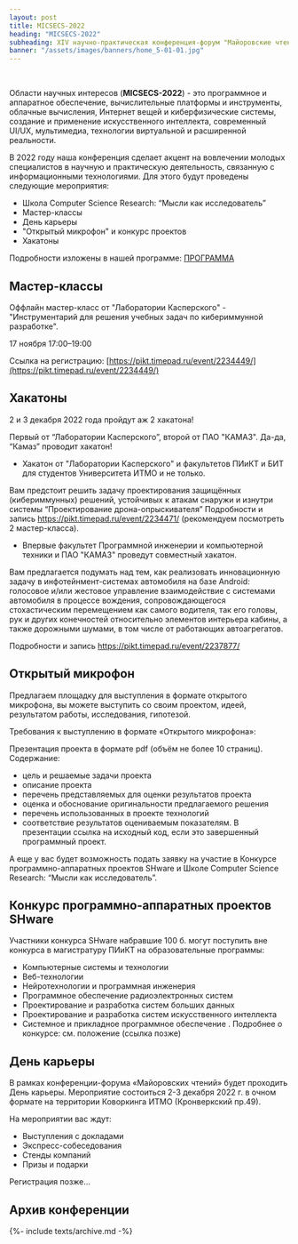 ```yaml
---
layout: post
title: MICSECS-2022
heading: "MICSECS-2022"
subheading: XIV научно-практическая конференция-форум "Майоровские чтения"
banner: "/assets/images/banners/home_5-01-01.jpg"
---
```


<br/> <!-- необходимо для корректного форматирования --> 

Области научных интересов (**MICSECS-2022**) - это программное и аппаратное обеспечение, вычислительные платформы и инструменты, облачные вычисления, Интернет вещей и киберфизические системы, создание и применение искусственного интеллекта, современный UI/UX, мультимедиа, технологии виртуальной и расширенной реальности.

В 2022 году наша конференция сделает акцент на вовлечении молодых специалистов в научную и практическую деятельность, связанную с информационными технологиями. Для этого будут проведены следующие мероприятия:

- Школа Computer Science Research: “Мысли как исследователь”
- Мастер-классы
- День карьеры
- "Открытый микрофон" и конкурс проектов
- Хакатоны

Подробности изложены в нашей программе: [ПРОГРАММА](program.html)

<!-- ## Важные даты -->


## Мастер-классы

Оффлайн мастер-класс от "Лаборатории Касперского" - "Инструментарий для решения учебных задач по кибериммунной разработке".

17 ноября 17:00–19:00

Ссылка на регистрацию:
[https://pikt.timepad.ru/event/2234449/](https://pikt.timepad.ru/event/2234449/)
## Хакатоны

2 и 3 декабря 2022 года пройдут аж 2 хакатона!

Первый от “Лаборатории Касперского”, второй от ПАО "КАМАЗ". Да-да, “Камаз” проводит хакатон! 

- Хакатон от "Лаборатории Касперского" и факультетов ПИиКТ и БИТ для студентов Университета ИТМО и не только. 

Вам предстоит решить задачу проектирования защищённых (кибериммунных) решений, устойчивых к атакам снаружи и изнутри системы “Проектирование дрона-опрыскивателя” 
Подробности и запись https://pikt.timepad.ru/event/2234471/ (рекомендуем посмотреть 2 мастер-класса).


- Впервые факультет Программной инженерии и компьютерной техники и ПАО "КАМАЗ" проведут совместный хакатон.

Вам предлагается подумать над тем, как реализовать инновационную задачу в инфотейнмент-системах автомобиля на базе Android: голосовое и/или жестовое управление взаимодействие с системами автомобиля в процессе вождения, сопровождающегося стохастическим перемещением как самого водителя, так его головы, рук и других конечностей относительно элементов интерьера кабины, а также дорожными шумами, в том числе от работающих автоагрегатов. 

Подробности и запись https://pikt.timepad.ru/event/2237877/


## Открытый микрофон

Предлагаем площадку для выступления в формате открытого микрофона, вы можете выступить со своим проектом, идеей, результатом работы, исследования, гипотезой.
 
Требования к выступлению в формате «Открытого микрофона»:

Презентация проекта в формате pdf (объём не более 10 страниц). Содержание:
- цель и решаемые задачи проекта
- описание проекта
- перечень представляемых для оценки результатов проекта
- оценка и обоснование оригинальности предлагаемого решения
- перечень использованных в проекте технологий
- соответствие результатов оцениваемым показателям. В презентации ссылка на исходный код, если это завершенный программный проект.
 
А еще у вас будет возможность подать заявку на участие в Конкурсе программно-аппаратных проектов SHware и Школе Computer Science Research: “Мысли как исследователь”.

## Конкурс программно-аппаратных проектов SHware

Участники конкурса SHware набравшие 100 б. могут поступить вне конкурса в  магистратуру ПИиКТ на образовательные программы: 
- Компьютерные системы и технологии 
- Веб-технологии 
- Нейротехнологии и программная инженерия
- Программное обеспечение радиоэлектронных систем
- Проектирование и разработка систем больших данных
- Проектирование и разработка систем искусственного интеллекта
- Системное и прикладное программное обеспечение .
Подробнее о конкурсе: см. положение (ссылка позже)


## День карьеры

В рамках конференции-форума «Майоровских чтений» будет проходить День карьеры.
Мероприятие состоиться 2-3 декабря 2022 г. в очном формате на территории Коворкинга ИТМО (Кронверкский пр.49).

На мероприятии вас ждут:
- Выступления с докладами
- Экспресс-собеседования
- Стенды компаний
- Призы и подарки

Регистрация позже…
<!--
## Партнёры на день карьеры
<a href="https://2022.micsecs.org" Target="_blank"><Img src="/assets/images/Logo.jpg" Width="400" Height="300"> </a>-->




<!-- <a href="https://itmo.ru/ru/" Target="_blank"><Img src="/assets/images/itmo_logo_horiz_white_en.png" Width="230" Height="50"> </a> -->
<!-- <a href="https://masterdata.ru/about/" Target="_blank"><Img src="/assets/images/logo-blue-1.png" Width="200" Height="50"> </a> -->

## Архив конференции

{%- include texts/archive.md -%}
